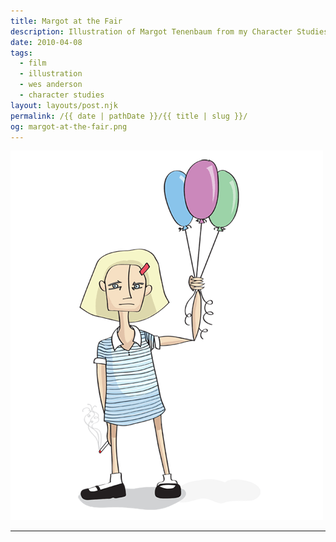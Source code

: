 ```yaml
---
title: Margot at the Fair
description: Illustration of Margot Tenenbaum from my Character Studies series.
date: 2010-04-08
tags: 
  - film
  - illustration
  - wes anderson
  - character studies
layout: layouts/post.njk
permalink: /{{ date | pathDate }}/{{ title | slug }}/
og: margot-at-the-fair.png
---
```


![Margot Tenenbaum holding some balloons](/img/margot-at-the-fair.png)

---
